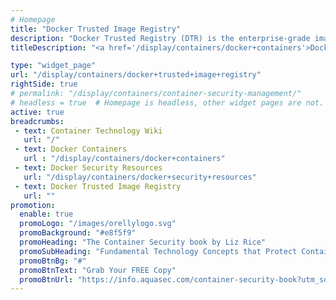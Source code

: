 ```yaml
---
# Homepage
title: "Docker Trusted Image Registry"
description: "Docker Trusted Registry (DTR) is the enterprise-grade image storage solution from Docker. It is installed behind a firewall so that Docker images can be securely stored and managed. This page gathers resources about the benefits of Docker trusted registry and how to work with it."
titleDescription: "<a href='/display/containers/docker+containers'>Docker</a> Trusted Registry (DTR) is the enterprise-grade image storage solution from <a href='/display/containers/docker'>Docker</a>. It is installed behind a firewall so that Docker images can be securely stored and managed. This page gathers resources about the benefits of Docker trusted registry and how to work with it. " 

type: "widget_page"
url: "/display/containers/docker+trusted+image+registry" 
rightSide: true 
# permalink: "/display/containers/container-security-management/"
# headless = true  # Homepage is headless, other widget pages are not.
active: true
breadcrumbs:
 - text: Container Technology Wiki
   url: "/"
 - text: Docker Containers
   url : "/display/containers/docker+containers"
 - text: Docker Security Resources
   url: "/display/containers/docker+security+resources"
 - text: Docker Trusted Image Registry
   url: ""
promotion:
  enable: true
  promoLogo: "/images/orellylogo.svg"
  promoBackground: "#e8f5f9"
  promoHeading: "The Container Security book by Liz Rice"
  promoSubHeading: "Fundamental Technology Concepts that Protect Containerized Applications"
  promoBtnBg: "#"
  promoBtnText: "Grab Your FREE Copy"
  promoBtnUrl: "https://info.aquasec.com/container-security-book?utm_source=wiki"
---
```



